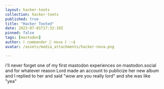 ```yaml
---
layout: hacker-toots
collection: hacker-toots
published: true
title: "Hacker Tooted"
date: 2023-07-01T17:32:19Z
pinned: false
tags: [mastodon]
author: ⸸ commander ░ nova ⸸ :~$
avatar: /assets/media_attachments/hacker-nova.png

---
```


<p>i&#39;ll never forget one of my first mastodon experiences on mastodon.social and for whatever reason Lord made an account to publicize her new album and I replied to her and said &quot;wow are you really lord&quot; and she was like &quot;yea&quot;</p>


